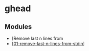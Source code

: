 ghead
===

Modules
---

- [Remove last n lines from
- [[01-remove-last-n-lines-from-stdin]]

[//begin]: # "Autogenerated link references for markdown compatibility"
[01-remove-last-n-lines-from-stdin]: 01-remove-last-n-lines-from-stdin.md "Remove last n lines from stdin"
[//end]: # "Autogenerated link references"